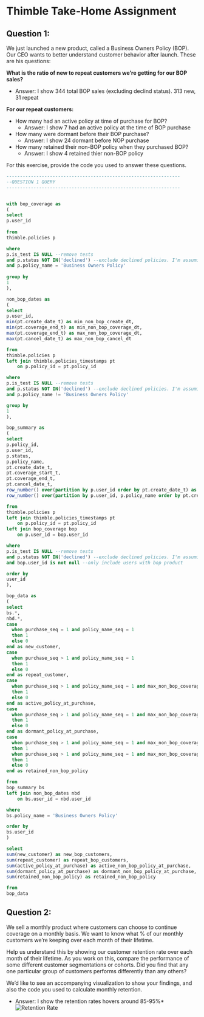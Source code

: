 # Thimble Take-Home Assignment

## Question 1:
We just launched a new product, called a Business Owners Policy (BOP).  Our CEO wants to better understand customer behavior after launch.  These are his questions:

**What is the ratio of new to repeat customers we’re getting for our BOP sales?**
 * Answer: I show 344 total BOP sales (excluding declind status).  313 new, 31 repeat

**For our repeat customers:**
 * How many had an active policy at time of purchase for BOP?
   * Answer: I show 7 had an active policy at the time of BOP purchase
 * How many were dormant before their BOP purchase?
   * Answer: I show 24 dormant before NOP purchase
 * How many retained their non-BOP policy when they purchased BOP?
   * Answer: I show 4 retained thier non-BOP policy

For this exercise, provide the code you used to answer these questions.

```SQL
----------------------------------------------------------------
--QUESTION 1 QUERY
----------------------------------------------------------------


with bop_coverage as
(
select
p.user_id
	
from
thimble.policies p

where
p.is_test IS NULL --remove tests
and p.status NOT IN('declined') --exclude declined policies. I'm assuming these policies did not go into effect but I could be wrong on that assumption
and p.policy_name = 'Business Owners Policy'
	
group by
1
),

non_bop_dates as 
(
select
p.user_id,
min(pt.create_date_t) as min_non_bop_create_dt,
min(pt.coverage_end_t) as min_non_bop_coverage_dt,
max(pt.coverage_end_t) as max_non_bop_coverage_dt,
max(pt.cancel_date_t) as max_non_bop_cancel_dt

from
thimble.policies p
left join thimble.policies_timestamps pt
	on p.policy_id = pt.policy_id

where
p.is_test IS NULL --remove tests
and p.status NOT IN('declined') --exclude declined policies. I'm assuming these policies did not go into effect but I could be wrong on that assumption
and p.policy_name != 'Business Owners Policy'

group by
1
),

bop_summary as
(
select
p.policy_id,
p.user_id,
p.status,
p.policy_name,
pt.create_date_t,
pt.coverage_start_t,
pt.coverage_end_t,
pt.cancel_date_t,
row_number() over(partition by p.user_id order by pt.create_date_t) as purchase_seq,
row_number() over(partition by p.user_id, p.policy_name order by pt.create_date_t) as policy_name_seq

from
thimble.policies p
left join thimble.policies_timestamps pt
	on p.policy_id = pt.policy_id
left join bop_coverage bop
	on p.user_id = bop.user_id

where
p.is_test IS NULL --remove tests
and p.status NOT IN('declined') --exclude declined policies. I'm assuming these policies did not go into effect but I could be wrong on that assumption
and bop.user_id is not null --only include users with bop product

order by
user_id
),

bop_data as
(
select
bs.*,
nbd.*,
case
  when purchase_seq = 1 and policy_name_seq = 1
  then 1
  else 0
end as new_customer,
case
  when purchase_seq > 1 and policy_name_seq = 1
  then 1
  else 0
end as repeat_customer,
case
  when purchase_seq > 1 and policy_name_seq = 1 and max_non_bop_coverage_dt > create_date_t
  then 1
  else 0
end as active_policy_at_purchase,
case
  when purchase_seq > 1 and policy_name_seq = 1 and max_non_bop_coverage_dt < create_date_t
  then 1
  else 0
end as dormant_policy_at_purchase,
case
  when purchase_seq > 1 and policy_name_seq = 1 and max_non_bop_coverage_dt > create_date_t and max_non_bop_cancel_dt IS NULL
  then 1
  when purchase_seq > 1 and policy_name_seq = 1 and max_non_bop_coverage_dt > create_date_t and date(max_non_bop_cancel_dt) != date(max_non_bop_coverage_dt)
  then 1
  else 0
end as retained_non_bop_policy

from
bop_summary bs
left join non_bop_dates nbd
	on bs.user_id = nbd.user_id

where
bs.policy_name = 'Business Owners Policy'

order by
bs.user_id
)

select
sum(new_customer) as new_bop_customers,
sum(repeat_customer) as repeat_bop_customers,
sum(active_policy_at_purchase) as active_non_bop_policy_at_purchase,
sum(dormant_policy_at_purchase) as dormant_non_bop_policy_at_purchase,
sum(retained_non_bop_policy) as retained_non_bop_policy

from
bop_data
```

## Question 2:
We sell a monthly product where customers can choose to continue coverage on a monthly basis.  We want to know what % of our monthly customers we’re keeping over each month of their lifetime.

Help us understand this by showing our customer retention rate over each month of their lifetime.  As you work on this, compare the performance of some different customer segmentations or cohorts.  Did you find that any one particular group of customers performs differently than any others?

We’d like to see an accompanying visualization to show your findings, and also the code you used to calculate monthly retention. 

 * Answer: I show the retention rates hovers around 85-95%*
 ![Retention Rate](https://thimble-homework.s3.us-west-2.amazonaws.com/question_2.png)


